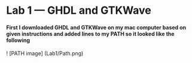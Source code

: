 # Lab 1 — GHDL and GTKWave
#### First I downloaded GHDL and GTKWave on my mac computer based on given instructions and added lines to my PATH so it looked like the following
! [PATH image] (Lab1/Path.png)



